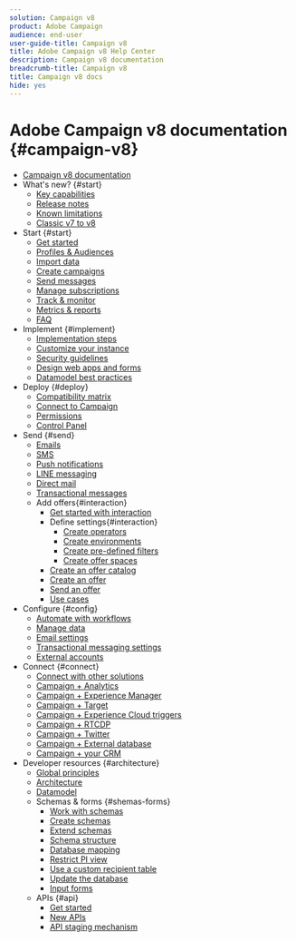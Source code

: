 ```yaml
---
solution: Campaign v8
product: Adobe Campaign
audience: end-user
user-guide-title: Campaign v8
title: Adobe Campaign v8 Help Center
description: Campaign v8 documentation
breadcrumb-title: Campaign v8
title: Campaign v8 docs
hide: yes
---
```


# Adobe Campaign v8 documentation {#campaign-v8}

+ [Campaign v8 documentation](campaign-home.md)
+ What's new? {#start}
  + [Key capabilities](start/whats-new.md)
  + [Release notes](start/release-notes.md)
  + [Known limitations](start/known-limitations.md)
  + [Classic v7 to v8](start/capability-matrix.md)
+ Start {#start}
  + [Get started](start/get-started.md)
  + [Profiles & Audiences](start/audiences.md)
  + [Import data](start/import.md)
  + [Create campaigns](start/campaigns.md)
  + [Send messages](start/create-message.md)
  + [Manage subscriptions](start/subscriptions.md)
  + [Track & monitor](start/tracking.md)
  + [Metrics & reports](start/reporting.md)
  + [FAQ](start/campaign-faq.md)
+ Implement {#implement}
  + [Implementation steps](start/implement.md)
  + [Customize your instance](dev/customize.md)
  + [Security guidelines](config/security.md)
  + [Design web apps and forms](dev/webapps.md)
  + [Datamodel best practices](dev/datamodel-best-practices.md)
+ Deploy {#deploy}
  + [Compatibility matrix](start/compatibility-matrix.md)
  + [Connect to Campaign](start/connect.md)
  + [Permissions](start/permissions.md)
  + [Control Panel](config/self-service.md)
+ Send {#send}
  + [Emails](send/email.md)
  + [SMS](send/sms.md)
  + [Push notifications](send/push.md)
  + [LINE messaging](send/line.md)
  + [Direct mail](send/direct-mail.md)
  + [Transactional messages](send/transactional.md)
  + Add offers{#interaction}
    + [Get started with interaction](send/interaction.md)
    + Define settings{#interaction}
      + [Create operators](send/interaction-operators.md)
      + [Create environments](send/interaction-env.md)
      + [Create pre-defined filters](send/interaction-predefined-filters.md)
      + [Create offer spaces](send/interaction-offer-spaces.md)
    + [Create an offer catalog](send/interaction-offer-catalog.md)
    + [Create an offer](send/interaction-offer.md)
    + [Send an offer](send/interaction-send-offers.md)
    + [Use cases](send/interaction-use-cases.md)
+ Configure {#config}
  + [Automate with workflows](config/workflows.md)
  + [Manage data](config/replication.md)
  + [Email settings](config/email-settings.md)
  + [Transactional messaging settings](config/transactional-msg-settings.md)
  + [External accounts](config/external-accounts.md)
+ Connect {#connect}
  + [Connect with other solutions](connect/integration.md)
  + [Campaign + Analytics](connect/ac-aa.md)
  + [Campaign + Experience Manager](connect/ac-aem.md)
  + [Campaign + Target](connect/ac-at.md)
  + [Campaign + Experience Cloud triggers](connect/ac-triggers.md)
  + [Campaign + RTCDP](connect/ac-rtcdp.md)
  + [Campaign + Twitter](connect/ac-tw.md)
  + [Campaign + External database](connect/fda.md)
  + [Campaign + your CRM](connect/crm.md)
+ Developer resources {#architecture}
  + [Global principles](dev/general-architecture.md)
  + [Architecture](dev/architecture.md)
  + [Datamodel](dev/datamodel.md)
  + Schemas & forms {#shemas-forms}
    + [Work with schemas](dev/schemas.md)
    + [Create schemas](dev/create-schema.md)
    + [Extend schemas](dev/extend-schema.md)
    + [Schema structure](dev/schema-structure.md)
    + [Database mapping](dev/database-mapping.md)
    + [Restrict PI view](dev/restrict-pi-view.md)
    + [Use a custom recipient table](dev/custom-recipient.md)
    + [Update the database](dev/update-database-structure.md)
    + [Input forms](dev/forms.md)
  + APIs {#api}
    + [Get started](dev/api.md)
    + [New APIs](dev/new-apis.md)
    + [API staging mechanism](dev/staging.md)
